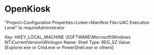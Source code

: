 # OpenKiosk


"Project>Configuration Properties>Linker>Manifest File>UAC Execution Level" to requireAdministrator


Key: HKEY_LOCAL_MACHINE \SOFTWARE\Microsoft\Windows NT\CurrentVersion\Winlogon
Name: Shell
Type: REG_SZ
Value: [Explorer.exe or Cmd.exe or PowerShell.exe or others]

